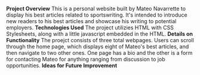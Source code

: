 **Project Overview**
This is a personal website built by Mateo Navarrette to display his best articles related to sportswriting. It's intended to introduce new readers to his best articles and showcase his writing to potential employers. 
**Technologies Used**
The project utilizies HTML with CSS Stylesheets, along with a little javascript embedded in the HTML. 
**Details on Functionality**
The proejct consists of three total webpages. Users can scroll through the home page, which displays eight of Mateo's best articles, and then navigate to two other ones. One page has a bio and the other is a form for contacting Mateo for anything ranging from discussion to job opportunities. 
**Ideas for Future Improvement**
